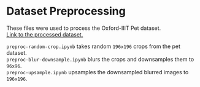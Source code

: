 # Dataset Preprocessing

These files were used to process the Oxford-IIIT Pet dataset.\
[Link to the processed dataset.](https://drive.google.com/drive/folders/1-612nU5UY8UaSFAfdGTqnZcUTBt1sosg?usp=sharing)  

`preproc-random-crop.ipynb` takes random `196x196` crops from the pet dataset.\
`preproc-blur-downsample.ipynb` blurs the crops and downsamples them to `96x96`.\
`preproc-upsample.ipynb` upsamples the downsampled blurred images to `196x196`.

